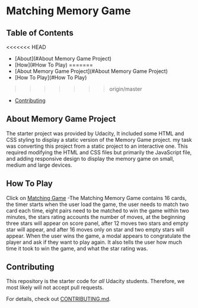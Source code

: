 # Matching Memory Game

## Table of Contents

<<<<<<< HEAD
* [About](#About Memory Game Project)
* [How](#How To Play)
=======
* [About Memory Game Project](#About Memory Game Project)
* [How To Play](#How To Play)
>>>>>>> origin/master
* [Contributing](#contributing)

## About Memory Game Project

The starter project was provided by Udacity, It included some HTML and CSS styling  to display a static version of the Memory Game project. my task was converting this project from a static project to an interactive one. This required modifying the HTML and CSS files but primarily the JavaScript file, and adding responsive design to display the memory game on small, medium and large devices.


## How To Play

 Click on [Matching Game](https://aliismeal.github.io/memory-game.github.io/)
 -The Matching Memory Game contains 16 cards, the timer  starts when the user load the game, the user needs to match two card each time, eight pairs need to be matched to win the game within two minutes, the stars rating accounts the number of moves, at the beginning three stars will appear on score panel, after 12 moves two stars and empty star will appear, and after 16 moves only on star and two empty stars  will appear.
 When the user wins the game, a modal appears to congratulate the player and ask if they want to play again. It  also tells the user how much time it took to win the game, and what the star rating was.

## Contributing

This repository is the starter code for _all_ Udacity students. Therefore, we most likely will not accept pull requests.

For details, check out [CONTRIBUTING.md](CONTRIBUTING.md).
